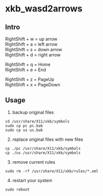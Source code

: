 # xkb_wasd2arrows

## Intro

RightShift + w = up arrow  
RightShift + a = left arrow  
RightShift + s = down arrow  
RightShift + d = right arrow  

RightShift + q = Home  
RightShift + e = End  

RightShift + z = PageUp  
RightShift + x = PageDown  


## Usage
1. backup original files
```
cd /usr/share/X11/xkb/symbols
sudo cp pc pc.bak
sudo cp us us.bak
```

2. replace original files with new files
```
cp ./pc /usr/share/X11/xkb/symbols
cp ./us /usr/share/X11/xkb/symbols
```

3. remove current rules
```
sudo rm -rf /usr/share/X11/xkb/rules/*.xml
```

4. restart your system
```
sudo reboot
```
